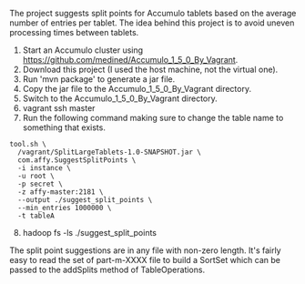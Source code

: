 The project suggests split points for Accumulo tablets based on the average
number of entries per tablet. The idea behind this project is to avoid uneven
processing times between tablets.

1. Start an Accumulo cluster using https://github.com/medined/Accumulo_1_5_0_By_Vagrant.
2. Download this project (I used the host machine, not the virtual one).
3. Run 'mvn package' to generate a jar file.
4. Copy the jar file to the Accumulo_1_5_0_By_Vagrant directory.
5. Switch to the Accumulo_1_5_0_By_Vagrant directory.
6. vagrant ssh master
7. Run the following command making sure to change the table name to something
that exists.

```
tool.sh \
  /vagrant/SplitLargeTablets-1.0-SNAPSHOT.jar \
  com.affy.SuggestSplitPoints \
  -i instance \
  -u root \
  -p secret \
  -z affy-master:2181 \
  --output ./suggest_split_points \
  --min_entries 1000000 \
  -t tableA
```

8. hadoop fs -ls ./suggest_split_points

The split point suggestions are in any file with non-zero length. It's fairly easy to
read the set of part-m-XXXX file to build a SortSet which can be passed to
the addSplits method of TableOperations.
